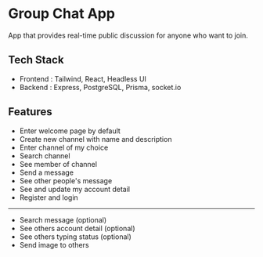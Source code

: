 # Group Chat App

App that provides real-time public discussion for anyone who want to join.

## Tech Stack
- Frontend : Tailwind, React, Headless UI
- Backend : Express, PostgreSQL, Prisma, socket.io

## Features

- Enter welcome page by default
- Create new channel with name and description
- Enter channel of my choice
- Search channel
- See member of channel
- Send a message
- See other people's message
- See and update my account detail
- Register and login

---

- Search message (optional)
- See others account detail (optional)
- See others typing status (optional)
- Send image to others
